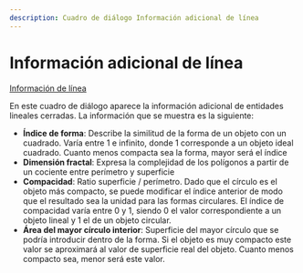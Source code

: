 ```yaml
---
description: Cuadro de diálogo Información adicional de línea
---
```


# Información adicional de línea

[Información de línea](informacion-de-linea.md)

En este cuadro de diálogo aparece la información adicional de entidades lineales cerradas. La información que se muestra es la siguiente:

* **Índice de forma**: Describe la similitud de la forma de un objeto con un cuadrado. Varía entre 1 e infinito, donde 1 corresponde a un objeto ideal cuadrado. Cuanto menos compacta sea la forma, mayor será el índice
* **Dimensión fractal**: Expresa la complejidad de los polígonos a partir de un cociente entre perímetro y superficie
* **Compacidad**: Ratio superficie / perímetro. Dado que el círculo es el objeto más compacto, se puede modificar el índice anterior de modo que el resultado sea la unidad para las formas circulares. El índice de compacidad varía entre 0 y 1, siendo 0 el valor correspondiente a un objeto lineal y 1 el de un objeto circular.
* **Área del mayor círculo interior**: Superficie del mayor círculo que se podría introducir dentro de la forma. Si el objeto es muy compacto este valor se aproximará al valor de superficie real del objeto. Cuanto menos compacto sea, menor será este valor.

